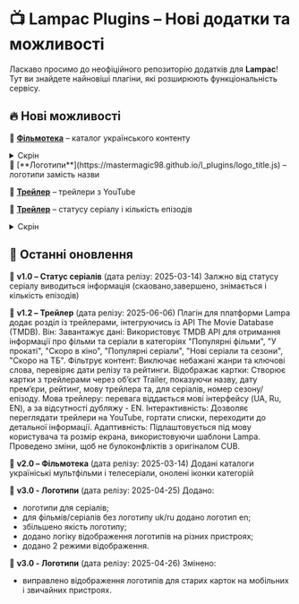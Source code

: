 # 📺 Lampac Plugins – Нові додатки та можливості

Ласкаво просимо до неофіційного репозиторію додатків для **Lampac**!  
Тут ви знайдете найновіші плагіни, які розширюють функціональність сервісу.

## 🔥 Нові можливості
🔹 [**Фільмотека**](https://mastermagic98.github.io/l_plugins/cat_ua.js) – каталог українського контенту
<details>
<summary>Скрін</summary>
(cat_ua/cat_ua.png)
</details>
🔹 [**Логотипи**](https://mastermagic98.github.io/l_plugins/logo_title.js) – логотипи замість назви 

🔹 [**Трейлер**](https://mastermagic98.github.io/l_plugins/upcoming.js) – трейлери з YouTube

🔹 [**Трейлер**](https://mastermagic98.github.io/l_plugins/es.js) – статусу серіалу і кількість епізодів
<details>
<summary>Скрін</summary>
(cat_ua/SmEn.png)
</details>

## 📢 Останні оновлення
🔹 **v1.0 – Статус серіалів** (дата релізу: 2025-03-14) Залжно від статусу серіалу виводиться інформація (скаовано,завершено, знімається і кількість епізодів)


🔹 **v1.2 – Трейлер** (дата релізу: 2025-06-06) Плагін для платформи Lampa додає розділ із трейлерами, інтегруючись із API The Movie Database (TMDB). Він:
    Завантажує дані: Використовує TMDB API для отримання інформації про фільми та серіали в категоріях "Популярні фільми", "У прокаті", "Скоро в кіно", "Популярні серіали", "Нові серіали та сезони", "Скоро на ТБ".
    Фільтрує контент: Виключає небажані жанри та ключові слова, перевіряє дати релізу та рейтинги.
    Відображає картки: Створює картки з трейлерами через об’єкт Trailer, показуючи назву, дату прем’єри, рейтинг, мову трейлера та, для серіалів, номер сезону/епізоду.
    Мова трейлеру: перевага віддається мові інтерфейсу (UA, Ru, EN), а за відсутності дубляжу - EN.
    Інтерактивність: Дозволяє переглядати трейлери на YouTube, гортати списки, переходити до детальної інформації.
    Адаптивність: Підлаштовується під мову користувача та розмір екрана, використовуючи шаблони Lampa.
    Проведено зміни, щоб не булоконфліктів з оригіналом CUB.

🔹 **v2.0 – Фільмотека** (дата релізу: 2025-03-14) Додані каталоги україніські мультфільми і  телесеріали, онолені іконки категорій

🔹 **v3.0 - Логотипи** (дата релізу: 2025-04-25) Додано:
- логотипи для серіалів;
- для фільмів/серіалів без логотипу uk/ru додано логотип en;
- збільшено якість логотипу;
- додано логіку відображення логотипів на різних пристроях;
- додано 2 режими відображення.

🔹 **v3.0 - Логотипи** (дата релізу: 2025-04-26) Змінено:
- виправлено відображення логотипів для старих карток на мобільних і звичайних пристроях.
